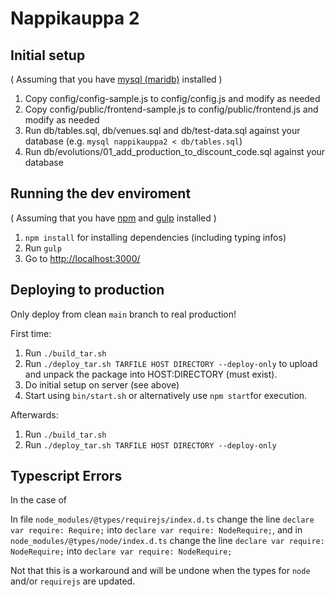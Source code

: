 Nappikauppa 2
=============

Initial setup
-------------
( Assuming that you have [mysql (maridb)](https://mariadb.org/) installed )

1. Copy config/config-sample.js to config/config.js and modify as needed
2. Copy config/public/frontend-sample.js to config/public/frontend.js and modify as needed
3. Run db/tables.sql, db/venues.sql and db/test-data.sql against your database (e.g. `mysql nappikauppa2 < db/tables.sql`)
4. Run db/evolutions/01_add_production_to_discount_code.sql against your database

Running the dev enviroment
-------------

( Assuming that you have [npm](https://www.npmjs.com/) and [gulp](https://gulpjs.com/) installed )

1. `npm install` for installing dependencies (including typing infos)
2. Run `gulp`
3. Go to [http://localhost:3000/](http://localhost:3000/)

Deploying to production
-------------

Only deploy from clean `main` branch to real production!

First time:

1. Run `./build_tar.sh`
2. Run `./deploy_tar.sh TARFILE HOST DIRECTORY --deploy-only`
to upload and unpack the package into HOST:DIRECTORY (must exist).
3. Do initial setup on server (see above)
4. Start using `bin/start.sh` or alternatively use `npm start`for execution.

Afterwards:
1. Run `./build_tar.sh`
2. Run `./deploy_tar.sh TARFILE HOST DIRECTORY --deploy-only`

Typescript Errors
--------------
In the case of 

In file `node_modules/@types/requirejs/index.d.ts` change the line `declare var require: Require;` into `declare var require: NodeRequire;`, and in `node_modules/@types/node/index.d.ts` change the line `declare var require: NodeRequire;` into `declare var require: NodeRequire;`

Not that this is a workaround and will be undone when the types for `node` and/or `requirejs` are updated.
